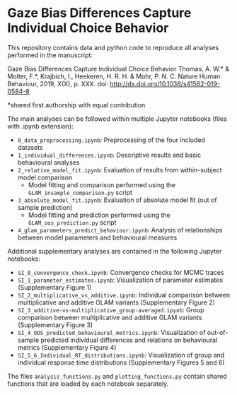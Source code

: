 # Gaze Bias Differences Capture Individual Choice Behavior

This repository contains data and python code to reproduce all analyses performed in the manuscript:

Gaze Bias Differences Capture Individual Choice Behavior
Thomas, A. W.* & Molter, F.*, Krajbich, I., Heekeren, H. R. H. & Mohr, P. N. C.
Nature Human Behaviour, 2019, X(X), p. XXX. doi: http://dx.doi.org/10.1038/s41562-019-0584-8

*shared first authorship with equal contribution

The main analyses can be followed within multiple Jupyter notebooks (files with .ipynb extension):

- `0_data_preprocessing.ipynb`: Preprocessing of the four included datasets
- `1_individual_differences.ipynb`: Descriptive results and basic behavioural analyses
- `2_relative_model_fit.ipynb`: Evaluation of results from within-subject model comparison
    - Model fitting and comparison performed using the `GLAM_insample_comparison.py` script
- `3_absolute_model_fit.ipynb`: Evaluation of absolute model fit (out of sample prediction)
    - Model fitting and prediction performed using the `GLAM_oos_prediction.py` script
- `4_glam_parameters_predict_behaviour.ipynb`: Analysis of relationships between model parameters and behavioural measures

Additional supplementary analyses are contained in the following Jupyter notebooks:

- `SI_0_convergence_check.ipynb`: Convergence checks for MCMC traces
- `SI_1_parameter_estimates.ipynb`: Visualization of parameter estimates (Supplementary Figure 1)
- `SI_2_multiplicative_vs_additive.ipynb`: Individual comparison between multiplicative and additive GLAM variants (Supplementary Figure 2)
- `SI_3_additive-vs-multiplicative_group-averaged.ipynb`: Group comparison between multiplicative and additive GLAM variants (Supplementary Figure 3)
- `SI_4_OOS_predicted_behavioural_metrics.ipynb`: Visualization of out-of-sample predicted individual differences and relations on behavioural metrics (Supplementary Figure 4)
- `SI_5_6_Individual_RT_distributions.ipynb`: Visualization of group and individual response time distributions (Supplementary Figures 5 and 6)

The files `analysis_functions.py` and `plotting_functions.py` contain shared functions that are loaded by each notebook separately.
